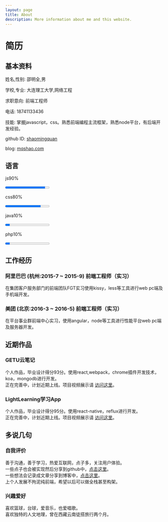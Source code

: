 ```yaml
---
layout: page
title: About
description: More information about me and this website.
---
```


# 简历

<h2>基本资料</h2>

<p>姓名,性别: 邵明全,男</p>
<p>学校,专业: 大连理工大学,网络工程</p>
<p>求职意向: 前端工程师</p>
<p>电话: 18741133436</p>
<p>技能: 掌握javascript，css。熟悉前端编程主流框架，熟悉node平台，有后端开发经验。</p>
<p>github ID: <a target="_blank" href="http://github.com/shaomingquan">shaomingquan</a></p>
<p>blog: <a target="_blank" href="http://mqshao.com">mqshao.com</a></p>

## 语言

<div id="skills">
<div>
<p><span>js</span><span>90%</span></p>
<progress value="90" max="100"></progress>
</div>
<div>
<p><span>css</span><span>80%</span></p>
<progress value="80" max="100"></progress>
</div>
<div>
<p><span>java</span><span>10%</span></p>
<progress value="10" max="100"></progress>
</div>
<div>
<p><span>php</span><span>10%</span></p>
<progress value="10" max="100"></progress>
</div>
</div>

<h2>工作经历</h2>
<h3>阿里巴巴 (杭州:2015-7 ~ 2015-9) 前端工程师（实习）</h3>
<p>在集团客户服务部门的前端团队FGT实习使用kissy，less等工具进行web pc端及手机端开发。</p>
<h3>美团 (北京:2016-3 ~ 2016-5) 前端工程师（实习）</h3>
<p>在平台事业群前端中心实习，使用angular，node等工具进行性能平台web pc端及服务器开发。</p>

<h2>近期作品</h2>
<p></p>
<h3>GETU云笔记</h3>
<p>个人作品，毕业设计得分93分。使用react,webpack，chrome插件开发技术，koa，mongodb进行开发。<br/>正在完善中，计划近期上线。项目视频展示请 <a target="_blank"
        href="http://v.youku.com/v_show/id_XMTYyMjk1OTUyOA==.html">访问这里</a>。</p>
<h3>LightLearning学习App</h3>
<p>个人作品，毕业设计得分95分。使用react-native，reflux进行开发。<br/>正在完善中，计划近期上线。项目视频展示请 <a target="_blank"
        href="http://v.youku.com/v_show/id_XMTYyMjk2NDY1Mg==.html">访问这里</a>。</p>

<h2>多说几句</h2>
<h3>自我评价</h3>
<p>
    善于沟通，善于学习，热爱互联网，点子多，关注用户体验。
    <br/>一些点子也会被实现然后分享到github中，<a target="_blank" href="http://github.com/shaomingquan">点击这里</a>。
    <br/>一些想法会记录成文章分享到博客中，<a target="_blank" href="http://mqshao.com">点击这里</a>。
    <br/>上个人发展不拘泥纯前端，希望以后可以做全栈甚至构架。</p>
<h3>兴趣爱好</h3>
<p>喜欢篮球，台球，爱音乐，也爱唱歌。<br/>喜欢独特的人文地理，曾在西藏云南徒搭旅行两个月。</p>



